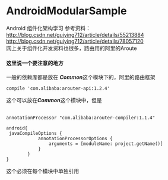 # AndroidModularSample
Android 组件化架构学习
参考资料：<br>
<http://blog.csdn.net/guiying712/article/details/55213884>  <br>
<http://blog.csdn.net/guiying712/article/details/78057120> <br>
网上关于组件化开发资料也很多，路由用的阿里的Aroute

#### 这里说一个要注意的地方

一般的依赖库都是放在 ***Common***这个模块下的，阿里的路由框架<br>
```
compile 'com.alibaba:arouter-api:1.2.4'
```
这个可以放在***Common***这个模块中，但是<br><br>
```
annotationProcessor "com.alibaba:arouter-compiler:1.1.4"

android{
 javaCompileOptions {
            annotationProcessorOptions {
                arguments = [moduleName: project.getName()]
            }
        }
}
```
这个必须在每个模块中单独引用
